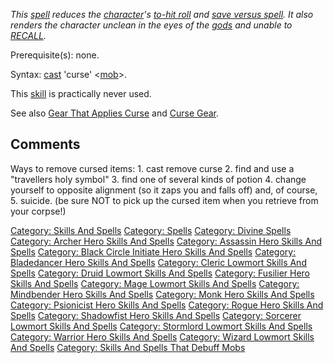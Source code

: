 *This [spell](:Category:_Spells.md "wikilink") reduces the
[character](:Category:_Characters.md "wikilink")'s [to-hit
roll](Hit_Roll.md "wikilink") and [save versus
spell](Saving_Throw.md "wikilink"). It also renders the character
unclean in the eyes of the
[gods](:Category:_Gods_And_Goddesses.md "wikilink") and unable to
[RECALL](Recall.md "wikilink").*

Prerequisite(s): none.

Syntax: [cast](Cast.md "wikilink") 'curse'
\<[mob](:Category:_Mobs.md "wikilink")\>.

This [skill](:Category:_Skills_And_Spells.md "wikilink") is practically
never used.

See also [Gear That Applies
Curse](:Category:_Gear_That_Applies_Curse.md "wikilink") and [Curse
Gear](:Category:_Curse_Gear.md "wikilink").

## Comments

Ways to remove cursed items: 1. cast remove curse 2. find and use a
"travellers holy symbol" 3. find one of several kinds of potion 4.
change yourself to opposite alignment (so it zaps you and falls off)
and, of course, 5. suicide. (be sure NOT to pick up the cursed item when
you retrieve from your corpse!)

[Category: Skills And Spells](Category:_Skills_And_Spells "wikilink")
[Category: Spells](Category:_Spells "wikilink") [Category: Divine
Spells](Category:_Divine_Spells "wikilink") [Category: Archer Hero
Skills And Spells](Category:_Archer_Hero_Skills_And_Spells "wikilink")
[Category: Assassin Hero Skills And
Spells](Category:_Assassin_Hero_Skills_And_Spells "wikilink") [Category:
Black Circle Initiate Hero Skills And
Spells](Category:_Black_Circle_Initiate_Hero_Skills_And_Spells "wikilink")
[Category: Bladedancer Hero Skills And
Spells](Category:_Bladedancer_Hero_Skills_And_Spells "wikilink")
[Category: Cleric Lowmort Skills And
Spells](Category:_Cleric_Lowmort_Skills_And_Spells "wikilink")
[Category: Druid Lowmort Skills And
Spells](Category:_Druid_Lowmort_Skills_And_Spells "wikilink") [Category:
Fusilier Hero Skills And
Spells](Category:_Fusilier_Hero_Skills_And_Spells "wikilink") [Category:
Mage Lowmort Skills And
Spells](Category:_Mage_Lowmort_Skills_And_Spells "wikilink") [Category:
Mindbender Hero Skills And
Spells](Category:_Mindbender_Hero_Skills_And_Spells "wikilink")
[Category: Monk Hero Skills And
Spells](Category:_Monk_Hero_Skills_And_Spells "wikilink") [Category:
Psionicist Hero Skills And
Spells](Category:_Psionicist_Hero_Skills_And_Spells "wikilink")
[Category: Rogue Hero Skills And
Spells](Category:_Rogue_Hero_Skills_And_Spells "wikilink") [Category:
Shadowfist Hero Skills And
Spells](Category:_Shadowfist_Hero_Skills_And_Spells "wikilink")
[Category: Sorcerer Lowmort Skills And
Spells](Category:_Sorcerer_Lowmort_Skills_And_Spells "wikilink")
[Category: Stormlord Lowmort Skills And
Spells](Category:_Stormlord_Lowmort_Skills_And_Spells "wikilink")
[Category: Warrior Hero Skills And
Spells](Category:_Warrior_Hero_Skills_And_Spells "wikilink") [Category:
Wizard Lowmort Skills And
Spells](Category:_Wizard_Lowmort_Skills_And_Spells "wikilink")
[Category: Skills And Spells That Debuff
Mobs](Category:_Skills_And_Spells_That_Debuff_Mobs "wikilink")
